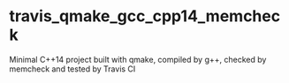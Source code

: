 # travis_qmake_gcc_cpp14_memcheck
Minimal C++14 project built with qmake, compiled by g++, checked by memcheck and tested by Travis CI
